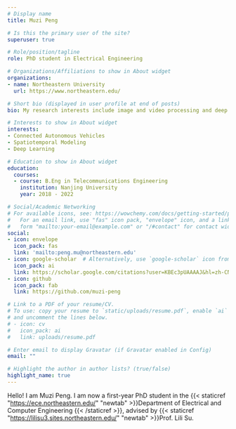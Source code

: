 ```yaml
---
# Display name
title: Muzi Peng

# Is this the primary user of the site?
superuser: true

# Role/position/tagline
role: PhD student in Electrical Engineering

# Organizations/Affiliations to show in About widget
organizations:
- name: Northeastern University
  url: https://www.northeastern.edu/

# Short bio (displayed in user profile at end of posts)
bio: My research interests include image and video processing and deep learning.

# Interests to show in About widget
interests:
- Connected Autonomous Vehicles
- Spatiotemporal Modeling
- Deep Learning

# Education to show in About widget
education:
  courses:
  - course: B.Eng in Telecommunications Engineering
    institution: Nanjing University
    year: 2018 - 2022

# Social/Academic Networking
# For available icons, see: https://wowchemy.com/docs/getting-started/page-builder/#icons
#   For an email link, use "fas" icon pack, "envelope" icon, and a link in the
#   form "mailto:your-email@example.com" or "/#contact" for contact widget.
social:
- icon: envelope
  icon_pack: fas
  link: 'mailto:peng.mu@northeastern.edu'
- icon: google-scholar  # Alternatively, use `google-scholar` icon from `ai` icon pack
  icon_pack: ai
  link: https://scholar.google.com/citations?user=KBEc3pUAAAAJ&hl=zh-CN
- icon: github
  icon_pack: fab
  link: https://github.com/muzi-peng

# Link to a PDF of your resume/CV.
# To use: copy your resume to `static/uploads/resume.pdf`, enable `ai` icons in `params.toml`, 
# and uncomment the lines below.
# - icon: cv
#   icon_pack: ai
#   link: uploads/resume.pdf

# Enter email to display Gravatar (if Gravatar enabled in Config)
email: ""

# Highlight the author in author lists? (true/false)
highlight_name: true
---
```


Hello! I am Muzi Peng. I am now a first-year PhD student in the {{< staticref "https://ece.northeastern.edu/" "newtab" >}}Department of Electrical and Computer Engineering {{< /staticref >}}, advised by {{< staticref "https://lilisu3.sites.northeastern.edu/" "newtab" >}}Prof. Lili Su.
